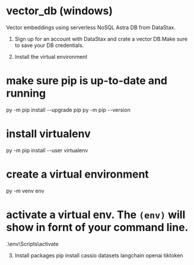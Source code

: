 # vector_db (windows)

Vector embeddings using serverless NoSQL Astra DB from DataStax.

1. Sign up for an account with DataStax and crate a vector DB.Make sure to save your DB credentials.

2. Install the virtual environment 

# make sure pip is up-to-date and running
py -m pip install --upgrade pip
py -m pip --version

# install virtualenv 
py -m pip install --user virtualenv

# create a virtual environment
py -m venv env

# activate a virtual env. The `(env)` will show in fornt of your command line.
.\env\Scripts\activate

3. Install packages 
pip install cassio datasets langchain openai tiktoken